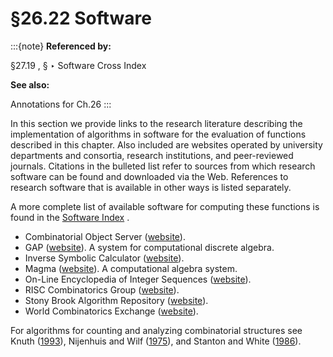 # §26.22 Software

:::{note}
**Referenced by:**

§27.19 , § ‣ Software Cross Index

**See also:**

Annotations for Ch.26
:::

In this section we provide links to the research literature describing the implementation of algorithms in software for the evaluation of functions described in this chapter. Also included are websites operated by university departments and consortia, research institutions, and peer-reviewed journals. Citations in the bulleted list refer to sources from which research software can be found and downloaded via the Web. References to research software that is available in other ways is listed separately.

A more complete list of available software for computing these functions is found in the [Software Index](./software/index.md) .

* Combinatorial Object Server ([website](./bib/C.html#bib2511 "")).
* GAP ([website](./bib/G.html#bib2521 "")). A system for computational discrete algebra.
* Inverse Symbolic Calculator ([website](./bib/I.html#bib2525 "")).
* Magma ([website](./bib/M.html#bib2529 "")). A computational algebra system.
* On-Line Encyclopedia of Integer Sequences ([website](./bib/O.html#bib2543 "")).
* RISC Combinatorics Group ([website](./bib/R.html#bib2547 "")).
* Stony Brook Algorithm Repository ([website](./bib/S.html#bib2551 "")).
* World Combinatorics Exchange ([website](./bib/W.html#bib2518 "")).

For algorithms for counting and analyzing combinatorial structures see Knuth ([1993](./bib/K.html#bib1297 "The Stanford GraphBase")), Nijenhuis and Wilf ([1975](./bib/N.html#bib1723 "Combinatorial Algorithms")), and Stanton and White ([1986](./bib/S.html#bib2159 "Constructive Combinatorics")).
